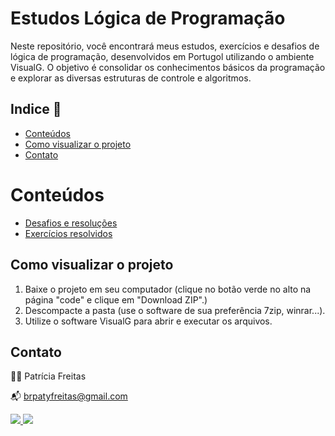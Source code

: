 # Estudos Lógica de Programação

Neste repositório, você encontrará meus estudos, exercícios e desafios de lógica de programação, desenvolvidos em Portugol utilizando o ambiente VisualG. O objetivo é consolidar os conhecimentos básicos da programação e explorar as diversas estruturas de controle e algoritmos.

## Indice 🔗

- [Conteúdos](#conteudos)
- [Como visualizar o projeto](#Como-visualizar-o-projeto)
- [Contato](#contato)

# Conteúdos

- [Desafios e resoluções](https://github.com/patyfreitasbr/estudos-logica_de_programacao/tree/main/desafios)
- [Exercícios resolvidos](https://github.com/patyfreitasbr/estudos-logica_de_programacao/tree/main/exercicios)

## Como visualizar o projeto

1. Baixe o projeto em seu computador (clique no botão verde no alto na página "code" e clique em "Download ZIP".)
2. Descompacte a pasta (use o software de sua preferência 7zip, winrar...).
3. Utilize o software VisualG para abrir e executar os arquivos.

## Contato

👩‍💻 Patrícia Freitas

📬 brpatyfreitas@gmail.com

 <div><a href="https://www.linkedin.com/in/patyfreitasbr"><img src="https://img.shields.io/badge/LinkedIn-0077B5?style=for-the-badge&logo=linkedin&logoColor=white" target="_blank"></>
  <a href="https://www.instagram.com/patyfreitasbr"><img src="https://img.shields.io/badge/Instagram-E4405F?style=for-the-badge&logo=instagram&logoColor=white" target="_blank"></></div>
